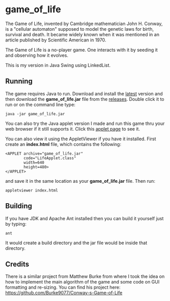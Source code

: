 # game_of_life

The Game of Life, invented by Cambridge mathematician John H. Conway, is a "cellular automaton" supposed to model the genetic laws for birth, survival and death. It became widely known when it was mentioned in an article published by Scientific American in 1970.

The Game of Life is a no-player game. One interacts with it by seeding it and observing how it evolves.

This is my version in Java Swing using LinkedList. 

## Running
The game requires Java to run. Download and install  the [latest](https://java.com/en/download/) version and then download the **game_of_life.jar** file from the [releases](https://github.com/bycomputing/game_of_life/releases/latest). Double click it to run or on the command line type:

    java -jar game_of_life.jar

You can also try the Java applet version I made and run this game thru your web browser if it still supports it. Click this [applet page](https://dl.dropboxusercontent.com/s/c2pj7hgn57e5px6/index.html) to see it.

You can also view it using the  AppletViewer if you have it installed. First create an **index.html** file, which contains the following:

    <APPLET archive="game_of_life.jar"
            code="LifeApplet.class"
            width=640
            height=480>
    </APPLET>
and save it in the same location as your **game_of_life.jar** file. Then run:

    appletviewer index.html
    
## Building
If you have JDK and Apache Ant installed then you can build it yourself just by typing:

    ant
It would create a build directory and the jar file would be inside that directory.

## Credits
There is a similar project from Matthew Burke from where I took the idea on how to implement the main algorithm of the game and some code on GUI formatting and re-sizing. You can find his project here: https://github.com/Burke9077/Conway-s-Game-of-Life
